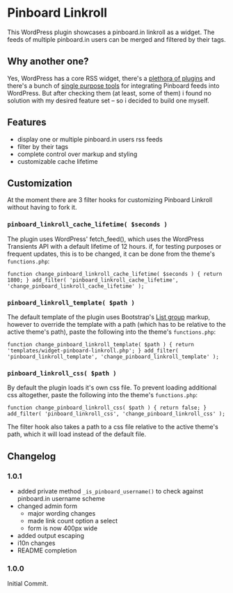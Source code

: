 Pinboard Linkroll
=================

This WordPress plugin showcases a pinboard.in linkroll as a widget. The feeds of multiple pinboard.in users can be merged and filtered by their tags.

## Why another one?

Yes, WordPress has a core RSS widget, there's a [plethora of plugins](https://wordpress.org/plugins/search.php?q=rss+widget) and there's a bunch of [single purpose tools](https://pinboard.in/resources/) for integrating Pinboard feeds into WordPress. But after checking them (at least, some of them) i found no solution with my desired feature set – so i decided to build one myself.

## Features

* display one or multiple pinboard.in users rss feeds
* filter by their tags
* complete control over markup and styling
* customizable cache lifetime

## Customization

At the moment there are 3 filter hooks for customizing Pinboard Linkroll without having to fork it.

### `pinboard_linkroll_cache_lifetime( $seconds )`

The plugin uses WordPress' fetch_feed(), which uses the WordPress Transients API with a default lifetime of 12 hours. if, for testing purposes or frequent updates, this is to be changed, it can be done from the theme's `functions.php`:

  `function change_pinboard_linkroll_cache_lifetime( $seconds ) {
    return 1800;
  }
  add_filter( 'pinboard_linkroll_cache_lifetime', 'change_pinboard_linkroll_cache_lifetime' );`

### `pinboard_linkroll_template( $path )`

The default template of the plugin uses Bootstrap's [List group](http://getbootstrap.com/components/#list-group) markup, however to override the template with a path (which has to be relative to the active theme's path), paste the following into the theme's `functions.php`: 

  `function change_pinboard_linkroll_template( $path ) {
    return 'templates/widget-pinboard-linkroll.php';
  }
  add_filter( 'pinboard_linkroll_template', 'change_pinboard_linkroll_template' );`

### `pinboard_linkroll_css( $path )`

By default the plugin loads it's own css file. To prevent loading additional css altogether, paste the following into the theme's `functions.php`: 

  `function change_pinboard_linkroll_css( $path ) {
    return false;
  }
  add_filter( 'pinboard_linkroll_css', 'change_pinboard_linkroll_css' );`

The filter hook also takes a path to a css file relative to the active theme's path, which it will load instead of the default file.

## Changelog

### 1.0.1

* added private method `_is_pinboard_username()` to check against pinboard.in username scheme
* changed admin form 
  * major wording changes
  * made link count option a select
  * form is now 400px wide
* added output escaping
* i10n changes
* README completion

### 1.0.0

Initial Commit.
